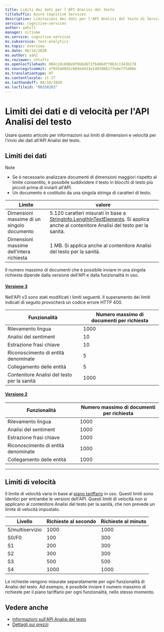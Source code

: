 ```yaml
---
title: Limiti dei dati per l'API Analisi del testo
titleSuffix: Azure Cognitive Services
description: Limitazioni dei dati per l'API Analisi del testo di Servizi cognitivi di Azure.
services: cognitive-services
author: aahill
manager: nitinme
ms.service: cognitive-services
ms.subservice: text-analytics
ms.topic: overview
ms.date: 08/14/2020
ms.author: aahi
ms.reviewer: chtufts
ms.openlocfilehash: 068c2dc698e9f0b6d6f2f6486dff863c1343b178
ms.sourcegitcommit: ef055468d1cb0de4433e1403d6617fede7f5d00e
ms.translationtype: HT
ms.contentlocale: it-IT
ms.lasthandoff: 08/16/2020
ms.locfileid: "88258283"
---
```

# <a name="data-and-rate-limits-for-the-text-analytics-api"></a>Limiti dei dati e di velocità per l'API Analisi del testo
<a name="data-limits"></a>

Usare questo articolo per informazioni sui limiti di dimensioni e velocità per l'invio dei dati all'API Analisi del testo. 

## <a name="data-limits"></a>Limiti dei dati

> [!NOTE]
> * Se è necessario analizzare documenti di dimensioni maggiori rispetto al limite consentito, è possibile suddividere il testo in blocchi di testo più piccoli prima di inviarli all'API. 
> * Un documento è costituito da una singola stringa di caratteri di testo.  

| Limite | valore |
|------------------------|---------------|
| Dimensioni massime di un singolo documento | 5\.120 caratteri misurati in base a [StringInfo.LengthInTextElements](https://docs.microsoft.com/dotnet/api/system.globalization.stringinfo.lengthintextelements). Si applica anche al contenitore Analisi del testo per la sanità. |
| Dimensioni massime dell'intera richiesta | 1 MB. Si applica anche al contenitore Analisi del testo per la sanità. |

Il numero massimo di documenti che è possibile inviare in una singola richiesta dipende dalla versione dell'API e dalla funzionalità in uso.

#### <a name="version-3"></a>[Versione 3](#tab/version-3)

Nell'API v3 sono stati modificati i limiti seguenti. Il superamento dei limiti indicati di seguito provocherà un codice errore HTTP 400.


| Funzionalità | Numero massimo di documenti per richiesta | 
|----------|-----------|
| Rilevamento lingua | 1000 |
| Analisi del sentiment | 10 |
| Estrazione frasi chiave | 10 |
| Riconoscimento di entità denominate | 5 |
| Collegamento delle entità | 5 |
| Contenitore Analisi del testo per la sanità | 1000 |
#### <a name="version-2"></a>[Versione 2](#tab/version-2)

| Funzionalità | Numero massimo di documenti per richiesta | 
|----------|-----------|
| Rilevamento lingua | 1000 |
| Analisi del sentiment | 1000 |
| Estrazione frasi chiave | 1000 |
| Riconoscimento di entità denominate | 1000 |
| Collegamento delle entità | 1000 |

---

## <a name="rate-limits"></a>Limiti di velocità

Il limite di velocità varia in base al [piano tariffario](https://azure.microsoft.com/pricing/details/cognitive-services/text-analytics/) in uso. Questi limiti sono identici per entrambe le versioni dell'API. Questi limiti di velocità non si applicano al contenitore Analisi del testo per la sanità, che non prevede un limite di velocità impostato.

| Livello          | Richieste al secondo | Richieste al minuto |
|---------------|---------------------|---------------------|
| S/multiservizio | 1000                | 1000                |
| S0/F0         | 100                 | 300                 |
| S1            | 200                 | 300                 |
| S2            | 300                 | 300                 |
| S3            | 500                 | 500                 |
| S4            | 1000                | 1000                |

Le richieste vengono misurate separatamente per ogni funzionalità di Analisi del testo. Ad esempio, è possibile inviare il numero massimo di richieste per il piano tariffario per ogni funzionalità, nello stesso momento.  


## <a name="see-also"></a>Vedere anche

* [Informazioni sull'API Analisi del testo](../overview.md)
* [Dettagli sui prezzi](https://azure.microsoft.com/pricing/details/cognitive-services/text-analytics/)
